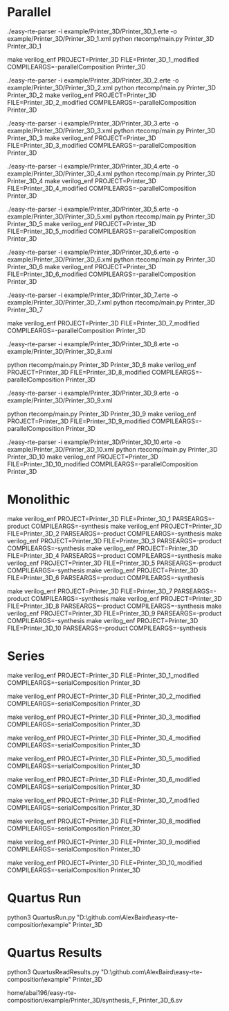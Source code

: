 # Parallel 

./easy-rte-parser -i example/Printer_3D/Printer_3D_1.erte -o example/Printer_3D/Printer_3D_1.xml
python rtecomp/main.py Printer_3D Printer_3D_1

make verilog_enf PROJECT=Printer_3D FILE=Printer_3D_1_modified COMPILEARGS=-parallelComposition
Printer_3D


./easy-rte-parser -i example/Printer_3D/Printer_3D_2.erte -o example/Printer_3D/Printer_3D_2.xml
python rtecomp/main.py Printer_3D Printer_3D_2
make verilog_enf PROJECT=Printer_3D FILE=Printer_3D_2_modified COMPILEARGS=-parallelComposition
Printer_3D


./easy-rte-parser -i example/Printer_3D/Printer_3D_3.erte -o example/Printer_3D/Printer_3D_3.xml
python rtecomp/main.py Printer_3D Printer_3D_3
make verilog_enf PROJECT=Printer_3D FILE=Printer_3D_3_modified COMPILEARGS=-parallelComposition
Printer_3D


./easy-rte-parser -i example/Printer_3D/Printer_3D_4.erte -o example/Printer_3D/Printer_3D_4.xml
python rtecomp/main.py Printer_3D Printer_3D_4
make verilog_enf PROJECT=Printer_3D FILE=Printer_3D_4_modified COMPILEARGS=-parallelComposition
Printer_3D


./easy-rte-parser -i example/Printer_3D/Printer_3D_5.erte -o example/Printer_3D/Printer_3D_5.xml
python rtecomp/main.py Printer_3D Printer_3D_5
make verilog_enf PROJECT=Printer_3D FILE=Printer_3D_5_modified COMPILEARGS=-parallelComposition
Printer_3D


./easy-rte-parser -i example/Printer_3D/Printer_3D_6.erte -o example/Printer_3D/Printer_3D_6.xml
python rtecomp/main.py Printer_3D Printer_3D_6
make verilog_enf PROJECT=Printer_3D FILE=Printer_3D_6_modified COMPILEARGS=-parallelComposition
Printer_3D


./easy-rte-parser -i example/Printer_3D/Printer_3D_7.erte -o example/Printer_3D/Printer_3D_7.xml
python rtecomp/main.py Printer_3D Printer_3D_7

make verilog_enf PROJECT=Printer_3D FILE=Printer_3D_7_modified COMPILEARGS=-parallelComposition
Printer_3D


./easy-rte-parser -i example/Printer_3D/Printer_3D_8.erte -o example/Printer_3D/Printer_3D_8.xml

python rtecomp/main.py Printer_3D Printer_3D_8
make verilog_enf PROJECT=Printer_3D FILE=Printer_3D_8_modified COMPILEARGS=-parallelComposition
Printer_3D


./easy-rte-parser -i example/Printer_3D/Printer_3D_9.erte -o example/Printer_3D/Printer_3D_9.xml

python rtecomp/main.py Printer_3D Printer_3D_9
make verilog_enf PROJECT=Printer_3D FILE=Printer_3D_9_modified COMPILEARGS=-parallelComposition
Printer_3D


./easy-rte-parser -i example/Printer_3D/Printer_3D_10.erte -o example/Printer_3D/Printer_3D_10.xml
python rtecomp/main.py Printer_3D Printer_3D_10
make verilog_enf PROJECT=Printer_3D FILE=Printer_3D_10_modified COMPILEARGS=-parallelComposition
Printer_3D


# Monolithic

make verilog_enf PROJECT=Printer_3D FILE=Printer_3D_1 PARSEARGS=-product COMPILEARGS=-synthesis
make verilog_enf PROJECT=Printer_3D FILE=Printer_3D_2 PARSEARGS=-product COMPILEARGS=-synthesis
make verilog_enf PROJECT=Printer_3D FILE=Printer_3D_3 PARSEARGS=-product COMPILEARGS=-synthesis
make verilog_enf PROJECT=Printer_3D FILE=Printer_3D_4 PARSEARGS=-product COMPILEARGS=-synthesis
make verilog_enf PROJECT=Printer_3D FILE=Printer_3D_5 PARSEARGS=-product COMPILEARGS=-synthesis
make verilog_enf PROJECT=Printer_3D FILE=Printer_3D_6 PARSEARGS=-product COMPILEARGS=-synthesis

make verilog_enf PROJECT=Printer_3D FILE=Printer_3D_7 PARSEARGS=-product COMPILEARGS=-synthesis
make verilog_enf PROJECT=Printer_3D FILE=Printer_3D_8 PARSEARGS=-product COMPILEARGS=-synthesis
make verilog_enf PROJECT=Printer_3D FILE=Printer_3D_9 PARSEARGS=-product COMPILEARGS=-synthesis
make verilog_enf PROJECT=Printer_3D FILE=Printer_3D_10 PARSEARGS=-product COMPILEARGS=-synthesis

# Series
make verilog_enf PROJECT=Printer_3D FILE=Printer_3D_1_modified COMPILEARGS=-serialComposition
Printer_3D


make verilog_enf PROJECT=Printer_3D FILE=Printer_3D_2_modified COMPILEARGS=-serialComposition
Printer_3D


make verilog_enf PROJECT=Printer_3D FILE=Printer_3D_3_modified COMPILEARGS=-serialComposition
Printer_3D


make verilog_enf PROJECT=Printer_3D FILE=Printer_3D_4_modified COMPILEARGS=-serialComposition
Printer_3D


make verilog_enf PROJECT=Printer_3D FILE=Printer_3D_5_modified COMPILEARGS=-serialComposition
Printer_3D


make verilog_enf PROJECT=Printer_3D FILE=Printer_3D_6_modified COMPILEARGS=-serialComposition
Printer_3D


make verilog_enf PROJECT=Printer_3D FILE=Printer_3D_7_modified COMPILEARGS=-serialComposition
Printer_3D


make verilog_enf PROJECT=Printer_3D FILE=Printer_3D_8_modified COMPILEARGS=-serialComposition
Printer_3D


make verilog_enf PROJECT=Printer_3D FILE=Printer_3D_9_modified COMPILEARGS=-serialComposition
Printer_3D


make verilog_enf PROJECT=Printer_3D FILE=Printer_3D_10_modified COMPILEARGS=-serialComposition
Printer_3D


# Quartus Run
python3 QuartusRun.py "D:\\github.com\\AlexBaird\\easy-rte-composition\\example" Printer_3D

# Quartus Results
python3 QuartusReadResults.py "D:\\github.com\\AlexBaird\\easy-rte-composition\\example" Printer_3D

home/abai196/easy-rte-composition/example/Printer_3D/synthesis_F_Printer_3D_6.sv 
